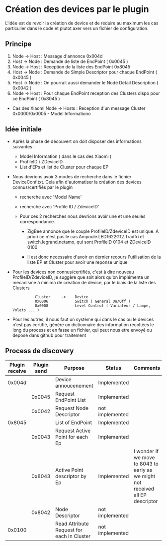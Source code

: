 # Création des devices par le plugin

L'idée est de revoir la création de device et de réduire au maximum les cas particulier dans le code et plutot axer vers un fichier de configuration.

## Principe

1. Node -> Host : Message d'annonce 0x004d
1. Host -> Node : Demande de liste de EndPoint ( 0x0045 )
1. Node -> Host : Reception de la liste des EndPoint 0x8045
1. Host -> Node : Demande de Simple Descriptor pour chaque EndPoint ( 0x0045 )
1. Host -> Node : On pourrait aussi demander le Node Detail Description ( 0x0042 )
1. Node -> Host : Pour chaque EndPoint reception des Clusters dispo pour ce EndPoint ( 0x8045 )

* Cas des Xiaomi 
Node -> Hosts : Reception d'un message Cluster 0x0000/0x0005 - Model Informationo


## Idée initiale

* Après la phase de découvert on doit disposer des informations suivantes :
  * Model Information ( dans le cas des Xiaomi )
  * ProfileID / ZDeviceID
  * List d'EPs et list de Cluster pour chaque EP


* Nous devrions avoir 3 modes de recherche  dans le fichier DeviceConf.txt. Cela afin d'automatiser la création des devices connus/certifiés par le plugin
  * recherche avec 'Model Name'
  * recherche avec 'Profile ID / ZdeviceID'

  * Pour ces 2 recherches nous devrions avoir une et une seules correspondance.
    * ZigBee annonce que le couple ProfileID/ZdeviceID est unique. A priori ce n'est pas le cas Ampoule.LED1622G12.Tradfri et switch.legrand.netamo, qui sont ProfileID 0104 et ZDeviceID 0100

    * Il est donc necessaire d'avoir en dernier recours l'utilisation de la liste EP et Cluster pour avoir une reponse unique


* Pour les devices non connus/certifiés, c'est à dire nouveau ProfileID/ZdeviceID, je suggère que soit alors qu'on implémente un mecanisme à minima de creation de device, par le biais de la liste des Clusters

				Cluster     ->    Device
				0x0006			  Switch ( General On/Off )
				0x0008			  Level Control ( Variateur / Lampe, Volets ... )

* Pour les autres, il nous faut un système qui dans le cas ou le devices n'est pas certifié, génère un dictionnaire des information recoltées le long du process et en fasse un fichier, qui peut nous etre envoyé ou deposé dans github pour traitement


## Process de discovery

| Plugin receive | Plugin send | Purpose | Status | Comments |
|----------------|-------------|---------|--------|----------|
| 0x004d | | Device annoucenement | Implemented | |
| | 0x0045 | Request EndPoint List | Implemented | |
| | 0x0042 | Request Node Descriptor | not implemented | |
| 0x8045 | | List of EndPoint | Implemented | |
| | 0x0043 | Request Active Point for each Ep | Implemented | |
| | 0x8043 | Active Point descriptor by Ep | Implemented | I wonder if we move to 8043 to early as we might not received all EP descriptor |
| | 0x8042 | Node Descriptor | not implemented | |
| 0x0100 | | Read Attribute Request for each In Cluster | not implemented | |

